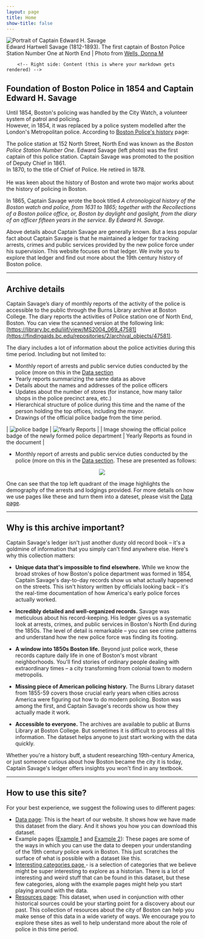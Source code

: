 ```yaml
---
layout: page
title: Home
show-title: false
---
```

<div class="person-container">
        <!-- Left side: Photo and caption -->
        <div class="person-photo-section">
            <img src="{{ site.baseurl }}/assets/img/Edward_Savage.png"
                 alt="Portrait of Captain Edward H. Savage" 
                 class="person-photo">
            <div class="photo-caption">
                Edward Hartwell Savage (1812-1893). The first captain of Boston Police Station Number One at North End | Photo from <a href="https://archive.org/details/bostonpolicedepa0000well/page/12/mode/2up">Wells, Donna M</a>
            </div>
        </div>

        <!-- Right side: Content (this is where your markdown gets rendered) -->
<div class="person-content">
            <h2>Foundation of Boston Police in 1854 and Captain Edward H. Savage</h2>
            
<p>Until 1854, Boston's policing was handled by the City Watch, a volunteer system of patrol and policing.<br>However, in 1854, it was replaced by a police system modelled after the London's Metropolitan police. According to <a href="https://police.boston.gov/history/">Boston Police's history</a> page:</p>
            
<p>The police station at 152 North Street, North End was known as the <em>Boston Police Station Number One</em>. Edward Savage (left photo) was the first captain of this police station. Captain Savage was promoted to the position of Deputy Chief in 1861.<br>In 1870, to the title of Chief of Police. He retired in 1878.<br><br>He was keen about the history of Boston and wrote two major works about the history of policing in Boston.</p>
</div>
</div>

<p>In 1865, Captain Savage wrote the book titled <em>A chronological history of the Boston watch and police, from 1631 to 1865; together with the Recollections of a Boston police office, or, Boston by daylight and gaslight, from the diary of an officer fifteen years in the service. By Edward H. Savage.</em></p>
            
<p> Above details about Captain Savage are generally known. But a less popular fact about Captain Savage is that he maintained a ledger for tracking arrests, crimes and public services provided by the new police force under his supervision. This website focuses on that ledger. We invite you to explore that ledger and find out more about the 19th century history of Boston police.</p>

---

## Archive details
Captain Savage’s diary of monthly reports of the activity of the police is accessible to the public through the Burns Library archive at Boston College. The diary reports the activities of Police station one of North End, Boston. You can view the scanned version at the following link: [https://library.bc.edu/iiif/view/MS2004_069_47581](https://findingaids.bc.edu/repositories/2/archival_objects/47581).  

The diary includes a lot of information about the police activities during this time period. Including but not limited to: 
- Monthly report of arrests and public service duties conducted by the police (more on this in the [Data section](/policedata/data)
- Yearly reports summarizing the same data as above
- Details about the names and addresses of the police officers
- Updates about the number of stores (for instance, how many tailor shops in the police precinct area, etc.)
- Hierarchical structure of police during this time and the name of the person holding the top offices, including the mayor. 
- Drawings of the official police badge from the time period.

| ![police badge](assets/img/badge.jpg) | ![Yearly Reports](assets/img/yearly_reports.jpg) |
| Image showing the official police badge of the newly formed police department | Yearly Reports as found in the document |

- Monthly report of arrests and public service duties conducted by the police (more on this in the [Data section](/policedata/data). These are presented as follows:
<p align="center">
    <img src="assets/img/monthly_example.jpg" />
</p>

One can see that the top left quadrant of the image highlights the demography of the arrests and lodgings provided. For more details on how we use pages like these and turn them into a dateset, please visit the [Data page](policedata/data).

---

## Why is this archive important?

Captain Savage's ledger isn't just another dusty old record book – it's a goldmine of information that you simply can't find anywhere else. Here's why this collection matters:

* **Unique data that's impossible to find elsewhere.** While we know the broad strokes of how Boston's police department was formed in 1854, Captain Savage's day-to-day records show us what actually happened on the streets. This isn't history written by officials looking back – it's the real-time documentation of how America's early police forces actually worked.

* **Incredibly detailed and well-organized records.** Savage was meticulous about his record-keeping. His ledger gives us a systematic look at arrests, crimes, and public services in Boston's North End during the 1850s. The level of detail is remarkable – you can see crime patterns and understand how the new police force was finding its footing.

* **A window into 1850s Boston life.** Beyond just police work, these records capture daily life in one of Boston's most vibrant neighborhoods. You'll find stories of ordinary people dealing with extraordinary times – a city transforming from colonial town to modern metropolis.

* **Missing piece of American policing history.** The Burns Library dataset from 1855-59 covers those crucial early years when cities across America were figuring out how to do modern policing. Boston was among the first, and Captain Savage's records show us how they actually made it work.

* **Accessible to everyone.** The archives are available to public at Burns Library at Boston College. But sometimes it is difficult to process all this information. The dataset helps anyone to just start working with the data quickly. 

Whether you're a history buff, a student researching 19th-century America, or just someone curious about how Boston became the city it is today, Captain Savage's ledger offers insights you won't find in any textbook.

---

## How to use this site?

For your best experience, we suggest the following uses to different pages:
- [Data page](/policedata/data): This is the heart of our website. It shows how we have made this dataset from the diary. And it shows you how you can download this dataset. 
- Example pages ([Example 1](/policedata/example1) and [Example 2](/policedata/example2)): These pages are some of the ways in which you can use the data to deepen your understanding of the 19th century police work in Boston. This just scratches the surface of what is possible with a dataset like this.   
- [Interesting categories page ](/policedata/interesting_categories)- is a selection of categories that we believe might be super interesting to explore as a historian. There is a lot of interesting and weird stuff that can be found in this dataset, but these few categories, along with the example pages might help you start playing around with the data.   
- [Resources page](/policedata/resources): This dataset, when used in conjunction with other historical sources could be your starting point for a discovery about our past. This collection of resources about the city of Boston can help you make sense of this data in a wide variety of ways. We encourage you to explore these sites as well to help understand more about the role of police in this time period.
